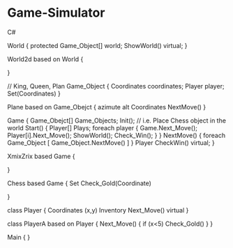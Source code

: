 # Game-Simulator
 C#


World {
	protected Game_Object[] world;
	ShowWorld() virtual;
}

World2d based on World {
	
}

// King, Queen, Plan
Game_Object {
	Coordinates coordinates;
	Player player;
	Set(Coordinates)
}

Plane based on Game_Obejct {
	azimute
	alt
	Coordinates
	NextMove()
}

Game {
	Game_Obejct[] Game_Objects;
	Init(); // i.e. Place Chess object in the world
	Start() {
	Player[] Plays;
	foreach player {
		Game.Next_Move();
		Player[i].Next_Move();
		ShowWorld();
		Check_Win();
	}
	}
	NextMove() {
		foreach Game_Object [
			Game_Object.NextMove()
		]
	}
	Player CheckWin() virtual;
}

XmixZrix based Game {

}

Chess based Game {
	Set 
	Check_Gold(Coordinate)

}

class Player {
	Coordinates (x,y)
	Inventory 
	Next_Move() virtual
}

class PlayerA based on Player {
	Next_Move() {
		if (x<5)
			Check_Gold()
}
}

Main {
}
	
